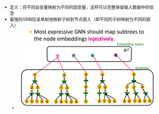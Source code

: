 - 定义：将不同自变量映射为不同的因变量，这样可以完整保留输入数据中的信息
- 最强的GNN应该单射地映射子树到节点嵌入（即不同的子树映射为不同的嵌入）
	- ![image.png](../assets/image_1704627061620_0.png)